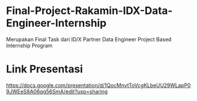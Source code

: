 # Final-Project-Rakamin-IDX-Data-Engineer-Internship
Merupakan Final Task dari ID/X Partner Data Engineer Project Based Internship Program

# Link Presentasi
https://docs.google.com/presentation/d/1QocMnvtToVcgKLbeUU29WLapP09JWEeS8A06qg56SmA/edit?usp=sharing
